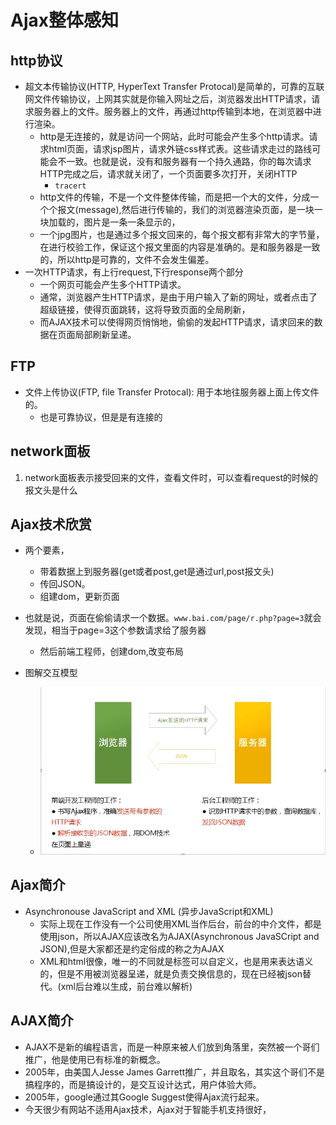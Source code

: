 # Ajax整体感知
## http协议
* 超文本传输协议(HTTP, HyperText Transfer Protocal)是简单的，可靠的互联网文件传输协议，上网其实就是你输入网址之后，浏览器发出HTTP请求，请求服务器上的文件。服务器上的文件，再通过http传输到本地，在浏览器中进行渲染。
    * http是无连接的，就是访问一个网站，此时可能会产生多个http请求。请求html页面，请求jsp图片，请求外链css样式表。这些请求走过的路线可能会不一致。也就是说，没有和服务器有一个持久通路，你的每次请求HTTP完成之后，请求就关闭了，一个页面要多次打开，关闭HTTP
        * `tracert`
    * http文件的传输，不是一个文件整体传输，而是把一个大的文件，分成一个个报文(message),然后进行传输的，我们的浏览器渲染页面，是一块一块加载的，图片是一条一条显示的，
    * 一个jpg图片，也是通过多个报文回来的，每个报文都有非常大的字节量，在进行校验工作，保证这个报文里面的内容是准确的。是和服务器是一致的，所以http是可靠的，文件不会发生偏差。
* 一次HTTP请求，有上行request,下行response两个部分
    * 一个网页可能会产生多个HTTP请求。
    * 通常，浏览器产生HTTP请求，是由于用户输入了新的网址，或者点击了超级链接，使得页面跳转，这将导致页面的全局刷新，
    * 而AJAX技术可以使得网页悄悄地，偷偷的发起HTTP请求，请求回来的数据在页面局部刷新呈递。
## FTP
* 文件上传协议(FTP, file Transfer Protocal): 用于本地往服务器上面上传文件的。
    * 也是可靠协议，但是是有连接的

## network面板
1. network面板表示接受回来的文件，查看文件时，可以查看request的时候的报文头是什么

## Ajax技术欣赏
* 两个要素，
    * 带着数据上到服务器(get或者post,get是通过url,post报文头)
    * 传回JSON。
    * 组建dom，更新页面
* 也就是说，页面在偷偷请求一个数据。`www.bai.com/page/r.php?page=3`就会发现，相当于page=3这个参数请求给了服务器
    * 然后前端工程师，创建dom,改变布局

* 图解交互模型
    * ![前后端交互模型](img/01_前后端交互模型.png)


## Ajax简介
* Asynchronouse JavaScript and XML (异步JavaScript和XML)
    * 实际上现在工作没有一个公司使用XML当作后台，前台的中介文件，都是使用json，所以AJAX应该改名为AJAX(Asynchronous JavaSCript and JSON),但是大家都还是约定俗成的称之为AJAX
    * XML和html很像，唯一的不同就是标签可以自定义，也是用来表达语义的，但是不用被浏览器呈递，就是负责交换信息的，现在已经被json替代。(xml后台难以生成，前台难以解析)
    
## AJAX简介
* AJAX不是新的编程语言，而是一种原来被人们放到角落里，突然被一个哥们推广，他是使用已有标准的新概念。
* 2005年，由美国人Jesse James Garrett推广，并且取名，其实这个哥们不是搞程序的，而是搞设计的，是交互设计达式，用户体验大师。
* 2005年，google通过其Google Suggest使得Ajax流行起来。
* 今天很少有网站不适用Ajax技术，Ajax对于智能手机支持很好，

